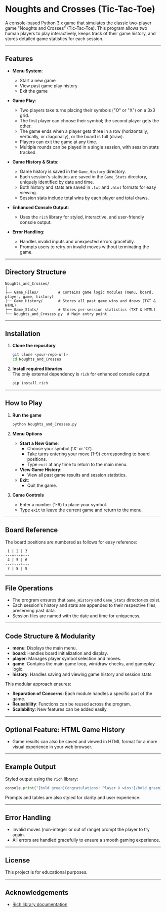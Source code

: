 # Noughts and Crosses (Tic-Tac-Toe)

A console-based Python 3.x game that simulates the classic two-player game "Noughts and Crosses" (Tic-Tac-Toe). This program allows two human players to play interactively, keeps track of their game history, and stores detailed game statistics for each session.

---

## Features

- **Menu System**:  
  - Start a new game  
  - View past game play history  
  - Exit the game

- **Game Play**:  
  - Two players take turns placing their symbols ("O" or "X") on a 3x3 grid.
  - The first player can choose their symbol; the second player gets the other.
  - The game ends when a player gets three in a row (horizontally, vertically, or diagonally), or the board is full (draw).
  - Players can exit the game at any time.
  - Multiple rounds can be played in a single session, with session stats tracked.

- **Game History & Stats**:  
  - Game history is saved in the `Game_History` directory.
  - Each session's statistics are saved in the `Game_Stats` directory, uniquely identified by date and time.
  - Both history and stats are saved in `.txt` and `.html` formats for easy viewing.
  - Session stats include total wins by each player and total draws.

- **Enhanced Console Output**:  
  - Uses the `rich` library for styled, interactive, and user-friendly console output.

- **Error Handling**:  
  - Handles invalid inputs and unexpected errors gracefully.
  - Prompts users to retry on invalid moves without terminating the game.

---

## Directory Structure

```
Noughts_and_Crosses/
│
├── Game_Files/         # Contains game logic modules (menu, board, player, game, history)
├── Game_History/       # Stores all past game wins and draws (TXT & HTML)
├── Game_Stats/         # Stores per-session statistics (TXT & HTML)
└── Noughts_and_Crosses.py  # Main entry point
```

---

## Installation

1. **Clone the repository**  
   ```bash
   git clone <your-repo-url>
   cd Noughts_and_Crosses
   ```

2. **Install required libraries**  
   The only external dependency is `rich` for enhanced console output.
   ```bash
   pip install rich
   ```

---

## How to Play

1. **Run the game**  
   ```bash
   python Noughts_and_Crosses.py
   ```

2. **Menu Options**  
   - **Start a New Game**:  
     - Choose your symbol ('X' or 'O').
     - Take turns entering your move (1-9) corresponding to board positions.
     - Type `exit` at any time to return to the main menu.
   - **View Game History**:  
     - View all past game results and session statistics.
   - **Exit**:  
     - Quit the game.

3. **Game Controls**  
   - Enter a number (1-9) to place your symbol.
   - Type `exit` to leave the current game and return to the menu.

---

## Board Reference

The board positions are numbered as follows for easy reference:

```
 1 | 2 | 3
---+---+---
 4 | 5 | 6
---+---+---
 7 | 8 | 9
```

---

## File Operations

- The program ensures that `Game_History` and `Game_Stats` directories exist.
- Each session's history and stats are appended to their respective files, preserving past data.
- Session files are named with the date and time for uniqueness.

---

## Code Structure & Modularity

- **menu**: Displays the main menu.
- **board**: Handles board initialization and display.
- **player**: Manages player symbol selection and moves.
- **game**: Contains the main game loop, win/draw checks, and gameplay logic.
- **history**: Handles saving and viewing game history and session stats.

This modular approach ensures:
- **Separation of Concerns**: Each module handles a specific part of the game.
- **Reusability**: Functions can be reused across the program.
- **Scalability**: New features can be added easily.

---

## Optional Feature: HTML Game History

- Game results can also be saved and viewed in HTML format for a more visual experience in your web browser.

---

## Example Output

Styled output using the `rich` library:

```python
console.print("[bold green]Congratulations! Player X wins![/bold green]")
```

Prompts and tables are also styled for clarity and user experience.

---

## Error Handling

- Invalid moves (non-integer or out of range) prompt the player to try again.
- All errors are handled gracefully to ensure a smooth gaming experience.

---

## License

This project is for educational purposes.

---

## Acknowledgements

- [Rich library documentation](https://rich.readthedocs.io/en/stable/) 